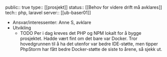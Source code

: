 public:: true
type:: [[prosjekt]]
status:: [[Behov for videre drift må avklares]]
tech:: php, laravel
server:: [[ub-baser01]]

- Ansvar/interessenter: Anne S, avklare
- Utvikling
	- TODO Per i dag kreves det PHP og NPM lokalt for å bygge prosjektet. Hadde vært fint om det bare var Docker. Tror hovedgrunnen til å ha det utenfor var bedre IDE-støtte, men tipper PhpStorm har fått bedre Docker-støtte de siste to årene, så sjekk ut.